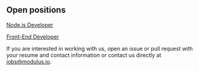 ## Open positions

[Node.js Developer]()

[Front-End Developer]()

If you are interested in working with us, open an issue or pull request with
your resume and contact information or contact us directly at
[jobs@modulus.io](mailto:jobs@modulus.io).

